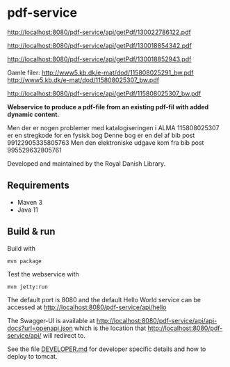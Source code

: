 # pdf-service

<http://localhost:8080/pdf-service/api/getPdf/130022786122.pdf>

<http://localhost:8080/pdf-service/api/getPdf/130018854342.pdf>

<http://localhost:8080/pdf-service/api/getPdf/130018852943.pdf>


Gamle filer: 
<http://www5.kb.dk/e-mat/dod/115808025291_bw.pdf>
<http://www5.kb.dk/e-mat/dod/115808025307_bw.pdf>

<http://localhost:8080/pdf-service/api/getPdf/115808025307_bw.pdf>



**Webservice to produce a pdf-file from an existing pdf-fil with added dynamic content.**




Men der er nogen problemer med katalogiseringen i ALMA
115808025307 er en stregkode for en fysisk bog
Denne bog er en del af bib post 99122905335805763
Men den elektroniske udgave kom fra bib post 995529632805761

Developed and maintained by the Royal Danish Library.

## Requirements

* Maven 3                                  
* Java 11

## Build & run

Build with
``` 
mvn package
```

Test the webservice with
```
mvn jetty:run
```

The default port is 8080 and the default Hello World service can be accessed at
<http://localhost:8080/pdf-service/api/hello>

The Swagger-UI is available at <http://localhost:8080/pdf-service/api/api-docs?url=openapi.json>
which is the location that <http://localhost:8080/pdf-service/api/> will redirect to.

See the file [DEVELOPER.md](DEVELOPER.md) for developer specific details and how to deploy to tomcat.
